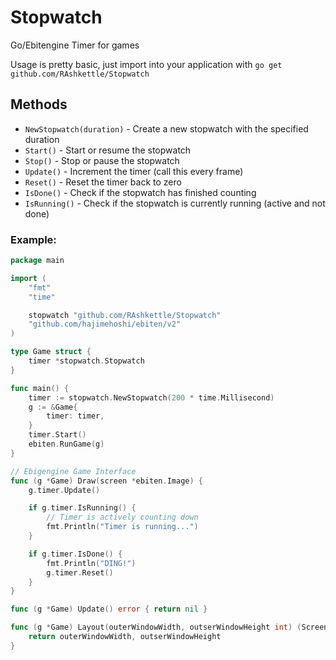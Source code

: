 # Stopwatch

Go/Ebitengine Timer for games

Usage is pretty basic, just import into your application with
`go get github.com/RAshkettle/Stopwatch`

## Methods

- `NewStopwatch(duration)` - Create a new stopwatch with the specified duration
- `Start()` - Start or resume the stopwatch
- `Stop()` - Stop or pause the stopwatch
- `Update()` - Increment the timer (call this every frame)
- `Reset()` - Reset the timer back to zero
- `IsDone()` - Check if the stopwatch has finished counting
- `IsRunning()` - Check if the stopwatch is currently running (active and not done)

### Example:

```go
package main

import (
	"fmt"
	"time"

	stopwatch "github.com/RAshkettle/Stopwatch"
	"github.com/hajimehoshi/ebiten/v2"
)

type Game struct {
	timer *stopwatch.Stopwatch
}

func main() {
	timer := stopwatch.NewStopwatch(200 * time.Millisecond)
	g := &Game{
		timer: timer,
	}
	timer.Start()
	ebiten.RunGame(g)
}

// Ebigengine Game Interface
func (g *Game) Draw(screen *ebiten.Image) {
	g.timer.Update()

	if g.timer.IsRunning() {
		// Timer is actively counting down
		fmt.Println("Timer is running...")
	}

	if g.timer.IsDone() {
		fmt.Println("DING!")
		g.timer.Reset()
	}
}

func (g *Game) Update() error { return nil }

func (g *Game) Layout(outerWindowWidth, outserWindowHeight int) (ScreenWidth, ScreenHeight int) {
	return outerWindowWidth, outserWindowHeight
}
```
